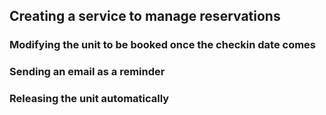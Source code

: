 ## Creating a service to manage reservations

### Modifying the unit to be booked once the checkin date comes

### Sending an email as a reminder

### Releasing the unit automatically